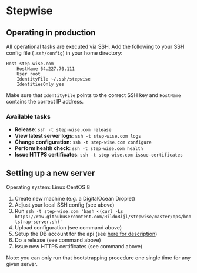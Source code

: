 # Stepwise

## Operating in production

All operational tasks are executed via SSH. Add the following to your SSH config file (`.ssh/config`) in your home directory:

```
Host step-wise.com
	HostName 64.227.70.111
	User root
	IdentityFile ~/.ssh/stepwise
	IdentitiesOnly yes
```

Make sure that `IdentityFile` points to the correct SSH key and `HostName` contains the correct IP address.

### Available tasks

- **Release**: `ssh -t step-wise.com release`
- **View latest server logs**: `ssh -t step-wise.com logs`
- **Change configuration**: `ssh -t step-wise.com configure`
- **Perform health check**: `ssh -t step-wise.com health`
- **Issue HTTPS certificates**: `ssh -t step-wise.com issue-certificates`

## Setting up a new server

Operating system: Linux CentOS 8

1. Create new machine (e.g. a DigitalOcean Droplet)
2. Adjust your local SSH config (see above)
3. Run `ssh -t step-wise.com 'bash <(curl -Ls https://raw.githubusercontent.com/HildoBijl/stepwise/master/ops/bootstrap-server.sh)'`
4. Upload configuration (see command above)
5. Setup the DB account for the api (see [here for description](/app/ops/db/setup-api-user.sql))
6. Do a release (see command above)
7. Issue new HTTPS certificates (see command above)

Note: you can only run that bootstrapping procedure one single time for any given server.
